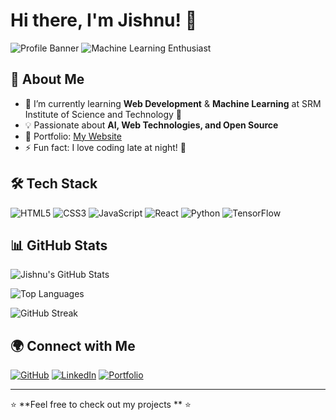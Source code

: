 # Hi there, I'm Jishnu! 👋

![Profile Banner](https://img.shields.io/badge/Web%20Developer-%232F74C0?style=for-the-badge&logo=react&logoColor=white) ![Machine Learning Enthusiast](https://img.shields.io/badge/Machine%20Learning-%23F37626?style=for-the-badge&logo=python&logoColor=white)

## 🚀 About Me

- 🌱 I’m currently learning **Web Development** & **Machine Learning** at SRM Institute of Science and Technology 🚀
- 💡 Passionate about **AI, Web Technologies, and Open Source**
- 🎯 Portfolio: [My Website](https://n-jishnu.github.io/Portfolio/)
- ⚡ Fun fact: I love coding late at night! 🌙

## 🛠️ Tech Stack

![HTML5](https://img.shields.io/badge/HTML5-%23E34F26.svg?style=for-the-badge&logo=html5&logoColor=white)
![CSS3](https://img.shields.io/badge/CSS3-%231572B6.svg?style=for-the-badge&logo=css3&logoColor=white)
![JavaScript](https://img.shields.io/badge/JavaScript-%23F7DF1E.svg?style=for-the-badge&logo=javascript&logoColor=black)
![React](https://img.shields.io/badge/React-%2361DAFB.svg?style=for-the-badge&logo=react&logoColor=black)
![Python](https://img.shields.io/badge/Python-%233776AB.svg?style=for-the-badge&logo=python&logoColor=white)
![TensorFlow](https://img.shields.io/badge/TensorFlow-%23FF6F00.svg?style=for-the-badge&logo=tensorflow&logoColor=white)

## 📊 GitHub Stats

![Jishnu's GitHub Stats](https://github-readme-stats.vercel.app/api?username=N-Jishnu&show_icons=true&theme=radical)

![Top Languages](https://github-readme-stats.vercel.app/api/top-langs/?username=N-Jishnu&layout=compact&theme=radical)

![GitHub Streak](https://github-readme-streak-stats.herokuapp.com/?user=N-Jishnu&theme=radical)

## 🌍 Connect with Me

[![GitHub](https://img.shields.io/badge/GitHub-%23181717.svg?style=for-the-badge&logo=github&logoColor=white)](https://github.com/N-Jishnu)
[![LinkedIn](https://img.shields.io/badge/LinkedIn-%230A66C2.svg?style=for-the-badge&logo=linkedin&logoColor=white)](https://www.linkedin.com/in/N-Jishnu)
[![Portfolio](https://img.shields.io/badge/Portfolio-%23E4405F.svg?style=for-the-badge&logo=firefox&logoColor=white)](https://n-jishnu.github.io/Portfolio/)

---

⭐ **Feel free to check out my projects ** ⭐
